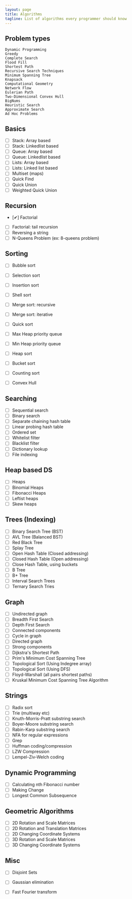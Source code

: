 ```yaml
---
layout: page
title: Algorithms
tagline: List of algorithms every programmer should know
---
```


## Problem types

    Dynamic Programming
    Greedy
    Complete Search
    Flood Fill
    Shortest Path
    Recursive Search Techniques
    Minimum Spanning Tree
    Knapsack
    Computational Geometry
    Network Flow
    Eulerian Path
    Two-Dimensional Convex Hull
    BigNums
    Heuristic Search
    Approximate Search
    Ad Hoc Problems


## Basics

- [ ] Stack: Array based
- [ ] Stack: Linkedlist based
- [ ] Queue: Array based
- [ ] Queue: Linkedlist based
- [ ] Lists: Array based
- [ ] Lists: Linked list based
- [ ] Multiset (maps)
- [ ] Quick Find
- [ ] Quick Union
- [ ] Weighted Quick Union

## Recursion

- [✔] Factorial
- [ ] Factorial: tail recursion
- [ ] Reversing a string
- [ ] N-Queens Problem (ex: 8-queens problem)

## Sorting

- [ ] Bubble sort
- [ ] Selection sort
- [ ] Insertion sort
- [ ] Shell sort
- [ ] Merge sort: recursive
- [ ] Merge sort: iterative
- [ ] Quick sort
- [ ] Max Heap priority queue
- [ ] Min Heap priority queue
- [ ] Heap sort
- [ ] Bucket sort
- [ ] Counting sort
- [ ] Convex Hull


## Searching

- [ ] Sequential search
- [ ] Binary search
- [ ] Separate chaining hash table
- [ ] Linear probing hash table
- [ ] Ordered set
- [ ] Whitelist filter
- [ ] Blacklist filter
- [ ] Dictionary lookup
- [ ] File indexing

## Heap based DS

- [ ] Heaps
- [ ] Binomial Heaps
- [ ] Fibonacci Heaps
- [ ] Leftist heaps
- [ ] Skew heaps

## Trees (Indexing)

- [ ] Binary Search Tree (BST)
- [ ] AVL Tree (Balanced BST)
- [ ] Red Black Tree
- [ ] Splay Tree
- [ ] Open Hash Table (Closed addressing)
- [ ] Closed Hash Table (Open addressing)
- [ ] Close Hash Table, using buckets
- [ ] B Tree
- [ ] B+ Tree
- [ ] Interval Search Trees
- [ ] Ternary Search Tries

## Graph

- [ ] Undirected graph
- [ ] Breadth First Search
- [ ] Depth First Search
- [ ] Connected components
- [ ] Cycle in graph
- [ ] Directed graph
- [ ] Strong components
- [ ] Dijkstra's Shortest Path
- [ ] Prim's Minimum Cost Spanning Tree
- [ ] Topological Sort (Using Indegree array)
- [ ] Topological Sort (Using DFS)
- [ ] Floyd-Warshall (all pairs shortest paths)
- [ ] Kruskal Minimum Cost Spanning Tree Algorithm

## Strings

- [ ] Radix sort
- [ ] Trie (multiway etc)
- [ ] Knuth-Morris-Pratt substring search
- [ ] Boyer-Moore substring search
- [ ] Rabin-Karp substring search
- [ ] NFA for regular expressions
- [ ] Grep
- [ ] Huffman coding/compression
- [ ] LZW Compression
- [ ] Lempel-Ziv-Welch coding

## Dynamic Programming

- [ ] Calculating nth Fibonacci number
- [ ] Making Change
- [ ] Longest Common Subsequence

## Geometric Algorithms
- [ ] 2D Rotation and Scale Matrices
- [ ] 2D Rotation and Translation Matrices
- [ ] 2D Changing Coordinate Systems
- [ ] 3D Rotation and Scale Matrices
- [ ] 3D Changing Coordinate Systems

## Misc
- [ ] Disjoint Sets
- [ ] Gaussian elimination
- [ ] Fast Fourier transform


